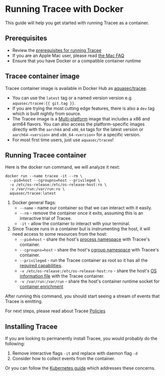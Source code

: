 # Running Tracee with Docker

This guide will help you get started with running Tracee as a container.

## Prerequisites

- Review the [prerequisites for running Tracee](./prerequisites.md)
- If you are an Apple Mac user, please read [the Mac FAQ](../advanced/mac.md)
- Ensure that you have Docker or a compatible container runtime

## Tracee container image

 Tracee container image is available in Docker Hub as [aquasec/tracee](https://hub.docker.com/r/aquasec/tracee).

- You can use the `latest` tag or a named version version e.g `aquasec/tracee:{{ git.tag }}`.
- If you are trying the most cutting edge features, there is also a `dev` tag which is built nightly from source.
- The Tracee image is a [Multi-platform](https://docs.docker.com/build/building/multi-platform/) image that includes a x86 and arm64 flavors. You can also access the platform-specific images directly with the `aarch64` and `x86_64` tags for the latest version or `aarch64-<version>` and `x86_64-<version>` for a specific version.  
- For most first time users, just use `aquasec/tracee`!

## Running Tracee container

 Here is the docker run command, we will analyze it next:

```shell
docker run --name tracee -it --rm \
  --pid=host --cgroupns=host --privileged \
  -v /etc/os-release:/etc/os-release-host:ro \
  -v /var/run:/var/run:ro \
  aquasec/tracee:latest
```

 1. Docker general flags:
    - `--name` - name our container so that we can interact with it easily.
    - `--rm` - remove the container once it exits, assuming this is an interactive trial of Tracee.
    - `-it` - allow the container to interact with your terminal.
 2. Since Tracee runs in a container but is instrumenting the host, it will need access to some resources from the host:
    - `--pid=host` - share the host's [process namespace]() with Tracee's container.
    - `--cgroupns=host` - share the host's [cgroup namespace]() with Tracee's container.
    - `--privileged` - run the Tracee container as root so it has all the [required capabilities](./prerequisites.md#process-capabilities).
    - `-v /etc/os-release:/etc/os-release-host:ro` - share the host's [OS information file](./prerequisites.md#os-information) with the Tracee container.
    - `-v /var/run:/var/run` - share the host's container runtime socket for [container enrichment](./container-engines.md)

 After running this command, you should start seeing a stream of events that Tracee is emitting.

 For next steps, please read about Tracee [Policies](../policies/index.md)

## Installing Tracee

 If you are looking to permanently install Tracee, you would probably do the following:

 1. Remove interactive flags `-it` and replace with daemon flag `-d`
 2. Consider how to collect events from the container.

 Or you can follow the [Kubernetes guide](./kubernetes.md) which addresses these concerns.
